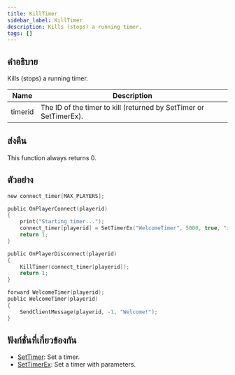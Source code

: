 ```yaml
---
title: KillTimer
sidebar_label: KillTimer
description: Kills (stops) a running timer.
tags: []
---
```


## คำอธิบาย

Kills (stops) a running timer.

| Name    | Description                                                       |
| ------- | ----------------------------------------------------------------- |
| timerid | The ID of the timer to kill (returned by SetTimer or SetTimerEx). |

## ส่งคืน

This function always returns 0.

## ตัวอย่าง

```c
new connect_timer[MAX_PLAYERS];

public OnPlayerConnect(playerid)
{
    print("Starting timer...");
    connect_timer[playerid] = SetTimerEx("WelcomeTimer", 5000, true, "i", playerid);
    return 1;
}

public OnPlayerDisconnect(playerid)
{
    KillTimer(connect_timer[playerid]);
    return 1;
}

forward WelcomeTimer(playerid);
public WelcomeTimer(playerid)
{
    SendClientMessage(playerid, -1, "Welcome!");
}
```

## ฟังก์ชั่นที่เกี่ยวข้องกัน

- [SetTimer](SetTimer): Set a timer.
- [SetTimerEx](SetTimerEx): Set a timer with parameters.
